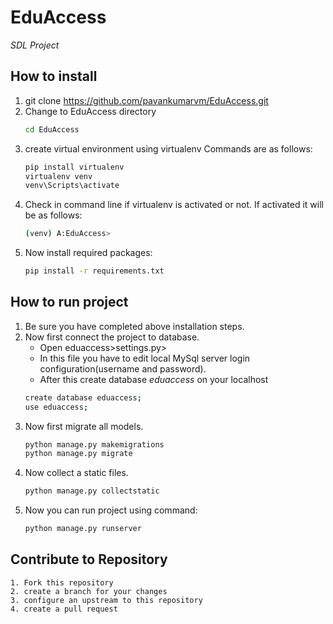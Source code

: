 # EduAccess

_SDL Project_

## How to install

1. git clone https://github.com/pavankumarvm/EduAccess.git
2. Change to EduAccess directory
   ```bash
   cd EduAccess
   ```
3. create virtual environment using virtualenv
   Commands are as follows:
   ```bash
   pip install virtualenv
   virtualenv venv
   venv\Scripts\activate
   ```
4. Check in command line if virtualenv is activated or not.
   If activated it will be as follows:
   ```bash
   (venv) A:EduAccess>
   ```
5. Now install required packages:
   ```bash
   pip install -r requirements.txt
   ```

## How to run project

1. Be sure you have completed above installation steps.
2. Now first connect the project to database.
   - Open eduaccess>settings.py>
   - In this file you have to edit local MySql server login configuration(username and password).
   - After this create database _eduaccess_ on your localhost
   ```bash
   create database eduaccess;
   use eduaccess;
   ```
3. Now first migrate all models.
   ```bash
   python manage.py makemigrations
   python manage.py migrate
   ```
4. Now collect a static files.
   ```bash
   python manage.py collectstatic
   ```
5. Now you can run project using command:
   ```bash
   python manage.py runserver
   ```

## Contribute to Repository

```
1. Fork this repository
2. create a branch for your changes
3. configure an upstream to this repository
4. create a pull request
```
